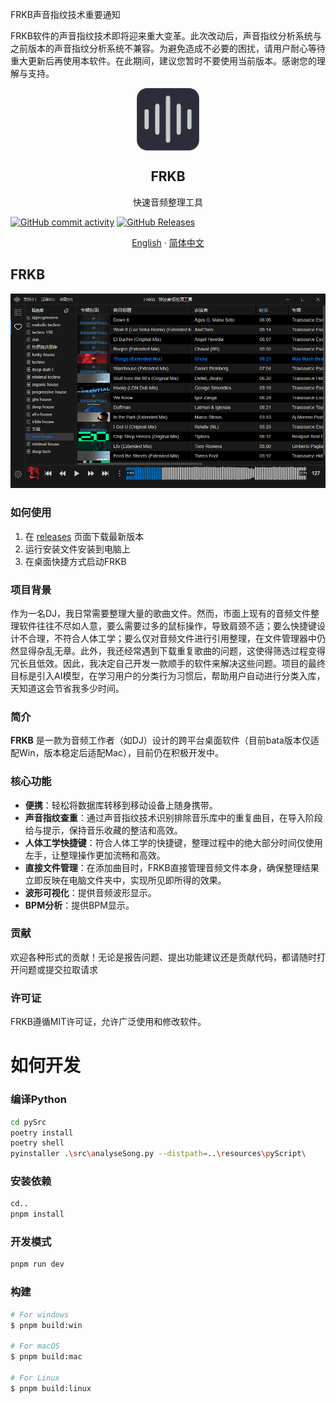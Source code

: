 FRKB声音指纹技术重要通知

FRKB软件的声音指纹技术即将迎来重大变革。此次改动后，声音指纹分析系统与之前版本的声音指纹分析系统不兼容。为避免造成不必要的困扰，请用户耐心等待重大更新后再使用本软件。在此期间，建议您暂时不要使用当前版本。感谢您的理解与支持。
<p align="center">
 <img width="100px" src="https://github.com/coderDJing/FRKB_Rapid-Audio-Organization-Tool/blob/main/build/icon.png?raw=true" align="center" alt="GitHub Readme Stats" />
 <h2 align="center">FRKB</h2>
 <p align="center">快速音频整理工具</p>
</p>

[![GitHub commit activity](https://img.shields.io/github/commit-activity/m/coderDJing/FRKB_Rapid-Audio-Organization-Tool)](https://github.com/coderDJing/FRKB_Rapid-Audio-Organization-Tool/commits/master)
[![GitHub Releases](https://img.shields.io/github/downloads/coderDJing/FRKB_Rapid-Audio-Organization-Tool/latest/total?logo=github)](https://github.com/coderDJing/FRKB_Rapid-Audio-Organization-Tool/releases)

<p align="center">
  <a href="/README.md">English</a>
    ·
  <a href="/readme/README_CN.md">简体中文</a>
 </p>

## FRKB
<p align="center">
  <img alt="FRKB in action" src="https://github.com/coderDJing/FRKB_Rapid-Audio-Organization-Tool/blob/main/screenshot/softwareScreenshot_cn.png?raw=true">
</p>

### 如何使用
1. 在 [releases](https://github.com/coderDJing/FRKB_Rapid-Audio-Organization-Tool/releases) 页面下载最新版本
2. 运行安装文件安装到电脑上
3. 在桌面快捷方式启动FRKB

### 项目背景
作为一名DJ，我日常需要整理大量的歌曲文件。然而，市面上现有的音频文件整理软件往往不尽如人意，要么需要过多的鼠标操作，导致肩颈不适；要么快捷键设计不合理，不符合人体工学；要么仅对音频文件进行引用整理，在文件管理器中仍然显得杂乱无章。此外，我还经常遇到下载重复歌曲的问题，这使得筛选过程变得冗长且低效。因此，我决定自己开发一款顺手的软件来解决这些问题。项目的最终目标是引入AI模型，在学习用户的分类行为习惯后，帮助用户自动进行分类入库，天知道这会节省我多少时间。

### 简介

**FRKB** 是一款为音频工作者（如DJ）设计的跨平台桌面软件（目前bata版本仅适配Win，版本稳定后适配Mac），目前仍在积极开发中。

### 核心功能

- **便携**：轻松将数据库转移到移动设备上随身携带。
- **声音指纹查重**：通过声音指纹技术识别排除音乐库中的重复曲目，在导入阶段给与提示，保持音乐收藏的整洁和高效。
- **人体工学快捷键**：符合人体工学的快捷键，整理过程中的绝大部分时间仅使用左手，让整理操作更加流畅和高效。
- **直接文件管理**：在添加曲目时，FRKB直接管理音频文件本身，确保整理结果立即反映在电脑文件夹中，实现所见即所得的效果。
- **波形可视化**：提供音频波形显示。
- **BPM分析**：提供BPM显示。

### 贡献

欢迎各种形式的贡献！无论是报告问题、提出功能建议还是贡献代码，都请随时打开问题或提交拉取请求

### 许可证

FRKB遵循MIT许可证，允许广泛使用和修改软件。

# 如何开发

### 编译Python

```bash
cd pySrc
poetry install
poetry shell
pyinstaller .\src\analyseSong.py --distpath=..\resources\pyScript\
```

### 安装依赖

```bash
cd..
pnpm install
```

### 开发模式

```bash
pnpm run dev
```

### 构建

```bash
# For windows
$ pnpm build:win

# For macOS
$ pnpm build:mac

# For Linux
$ pnpm build:linux
```
